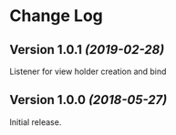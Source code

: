 Change Log
==========

Version 1.0.1 *(2019-02-28)*
----------------------------

Listener for view holder creation and bind

Version 1.0.0 *(2018-05-27)*
----------------------------

Initial release.

